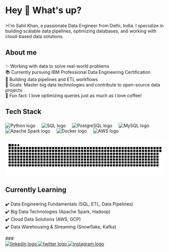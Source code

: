<h1 align="left">Hey 👋 What's up?</h1>

###

<p align="left">>I'm Sahil Khan, a passionate Data Engineer from Delhi, India. I specialize in building scalable data pipelines, optimizing databases, and working with cloud-based data solutions.</p>

###

<h2 align="left">About me</h2>

###


<p align="left">
✨ Working with data to solve real-world problems <br>
📚 Currently pursuing IBM Professional Data Engineering Certification <br>
🚀 Building data pipelines and ETL workflows <br>
🎯 Goals: Master big data technologies and contribute to open-source data projects <br>
🎲 Fun fact: I love optimizing queries just as much as I love coffee! 
</p>

###

<h2 align="left">Tech Stack</h2>

###

<div align="left">
  <img src="https://cdn.jsdelivr.net/gh/devicons/devicon/icons/python/python-original.svg" height="40" alt="Python logo"  />
  <img width="12" />
  <img src="https://cdn.jsdelivr.net/gh/devicons/devicon/icons/sqlite/sqlite-original.svg" height="40" alt="SQL logo"  />
  <img width="12" />
  <img src="https://cdn.jsdelivr.net/gh/devicons/devicon/icons/postgresql/postgresql-original.svg" height="40" alt="PostgreSQL logo"  />
  <img width="12" />
  <img src="https://cdn.jsdelivr.net/gh/devicons/devicon/icons/mysql/mysql-original.svg" height="40" alt="MySQL logo"  />
  <img width="12" />
  <img src="https://cdn.jsdelivr.net/gh/devicons/devicon/icons/apache/apache-original.svg" height="40" alt="Apache Spark logo"  />
  <img width="12" />
  <img src="https://cdn.jsdelivr.net/gh/devicons/devicon/icons/docker/docker-original.svg" height="40" alt="Docker logo"  />
  <img width="12" />
  <img src="https://cdn.jsdelivr.net/gh/devicons/devicon/icons/aws/aws-original.svg" height="40" alt="AWS logo"  />
</div>

###

<img src="https://raw.githubusercontent.com/sahiillx/sahiillx/output/snake.svg" alt="Snake animation" />


###

<h2 align="left">Currently Learning</h2>

###

<p align="left">
✔️ Data Engineering Fundamentals (SQL, ETL, Data Pipelines)<br>
✔️ Big Data Technologies (Apache Spark, Hadoop)<br>
✔️ Cloud Data Solutions (AWS, GCP)<br>
✔️ Data Warehousing & Streaming (Snowflake, Kafka)
</p>
###

<div align="left">
  <a href="https://www.linkedin.com/in/sahiillx/" target="_blank">
    <img src="https://raw.githubusercontent.com/maurodesouza/profile-readme-generator/master/src/assets/icons/social/linkedin/default.svg" width="52" height="40" alt="linkedin logo"  />
  </a>
  <a href="https://twitter.com/ssahillx" target="_blank">
    <img src="https://raw.githubusercontent.com/maurodesouza/profile-readme-generator/master/src/assets/icons/social/twitter/default.svg" width="52" height="40" alt="twitter logo"  />
  </a>
  <a href="https://www.instagram.com/sahiillx/" target="_blank">
    <img src="https://raw.githubusercontent.com/maurodesouza/profile-readme-generator/master/src/assets/icons/social/instagram/default.svg" width="52" height="40" alt="instagram logo"  />
  </a>
</div>

###

